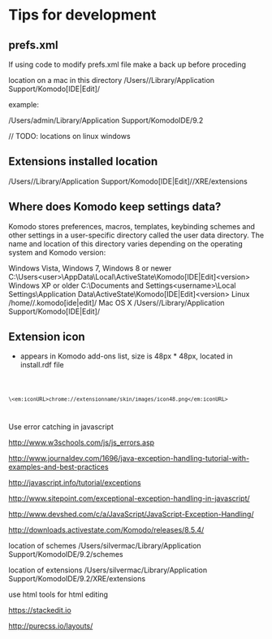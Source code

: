 # Tips for development

## prefs.xml

If using code to modify prefs.xml file make a back up before proceding

location on a mac in this directory
/Users/<user>/Library/Application Support/Komodo[IDE|Edit]/<Version>

example:

/Users/admin/Library/Application Support/KomodoIDE/9.2

// TODO: locations on linux windows

## Extensions installed location
/Users/<user>/Library/Application Support/Komodo[IDE|Edit]/<Version>/XRE/extensions


## Where does Komodo keep settings data?

Komodo stores preferences, macros, templates, keybinding schemes and other settings in a user-specific directory called the user data directory. The name and location of this directory varies depending on the operating system and Komodo version:

Windows Vista, Windows 7, Windows 8 or newer
C:\Users\<user>\AppData\Local\ActiveState\Komodo[IDE|Edit]\<version>
Windows XP or older
C:\Documents and Settings\<username>\Local Settings\Application Data\ActiveState\Komodo[IDE|Edit]\<version>
Linux
/home/<user>/.komodo[ide|edit]/<version>
Mac OS X
/Users/<user>/Library/Application Support/Komodo[IDE|Edit]/<version>

## Extension icon

* appears in Komodo add-ons list, size is 48px * 48px, located in install.rdf file

<code>

    \<em:iconURL>chrome://extensionname/skin/images/icon48.png</em:iconURL>

</code>


Use error catching in javascript

http://www.w3schools.com/js/js_errors.asp

http://www.journaldev.com/1696/java-exception-handling-tutorial-with-examples-and-best-practices

http://javascript.info/tutorial/exceptions

http://www.sitepoint.com/exceptional-exception-handling-in-javascript/

http://www.devshed.com/c/a/JavaScript/JavaScript-Exception-Handling/


http://downloads.activestate.com/Komodo/releases/8.5.4/

location of schemes
/Users/silvermac/Library/Application Support/KomodoIDE/9.2/schemes

location of extensions
/Users/silvermac/Library/Application Support/KomodoIDE/9.2/XRE/extensions

use html tools for html editing

https://stackedit.io

http://purecss.io/layouts/




